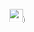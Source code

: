 <img src="![img3703](https://user-images.githubusercontent.com/77953699/219983517-f64af79e-8559-4643-9d23-8fa53aa3268d.jpeg" height="25" width="25"><img>)
